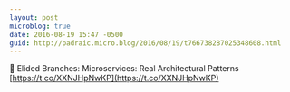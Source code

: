 ```yaml
---
layout: post
microblog: true
date: 2016-08-19 15:47 -0500
guid: http://padraic.micro.blog/2016/08/19/t766738287025348608.html
---
```

🔗 Elided Branches: Microservices: Real Architectural Patterns [https://t.co/XXNJHpNwKP](https://t.co/XXNJHpNwKP)
